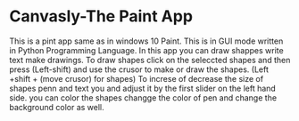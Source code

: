 # Canvasly-The Paint App
This is a pint app same as in windows 10 Paint.
This is in GUI mode written in Python Programming Language.
In this app you can draw shappes write text make drawings. 
To draw shapes click on the seleccted shapes and then press (Left-shift) and use the crusor to make or draw the shapes.
(Left +shift + (move crusor) for shapes)
To increse of decrease the size of shapes penn and text you and adjust it by the first slider on the left hand side.
you can color the shapes changge the color of pen and change the background color as well.

